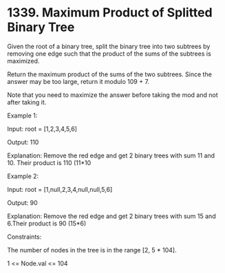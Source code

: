 # 1339. Maximum Product of Splitted Binary Tree

Given the root of a binary tree, split the binary tree into two subtrees by removing one edge such that the product of the sums of the subtrees is maximized.

Return the maximum product of the sums of the two subtrees. Since the answer may be too large, return it modulo 109 + 7.

Note that you need to maximize the answer before taking the mod and not after taking it.

 

Example 1:


Input: root = [1,2,3,4,5,6]

Output: 110

Explanation: Remove the red edge and get 2 binary trees with sum 11 and 10. Their product is 110 (11*10

Example 2:


Input: root = [1,null,2,3,4,null,null,5,6]

Output: 90

Explanation: Remove the red edge and get 2 binary trees with sum 15 and 6.Their product is 90 (15*6)
 

Constraints:

The number of nodes in the tree is in the range [2, 5 * 104].

1 <= Node.val <= 104
